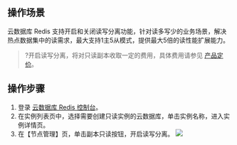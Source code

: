 ## 操作场景
云数据库 Redis 支持开启和关闭读写分离功能，针对读多写少的业务场景，解决热点数据集中的读需求，最大支持1主5从模式，提供最大5倍的读性能扩展能力。

>?开启读写分离，将对只读副本收取一定的费用，具体费用请参见 [产品定价](https://cloud.tencent.com/document/product/239/9894)。

## 操作步骤
1. 登录 [云数据库 Redis 控制台](https://console.cloud.tencent.com/redis)。
2. 在实例列表页中，选择需要创建只读实例的云数据库，单击实例名称，进入实例详情页。
3. 在【节点管理】页，单击副本只读按钮，开启读写分离。
![](https://main.qcloudimg.com/raw/bc8c10e7481cf81ef4d97ce615870b4f.png)

